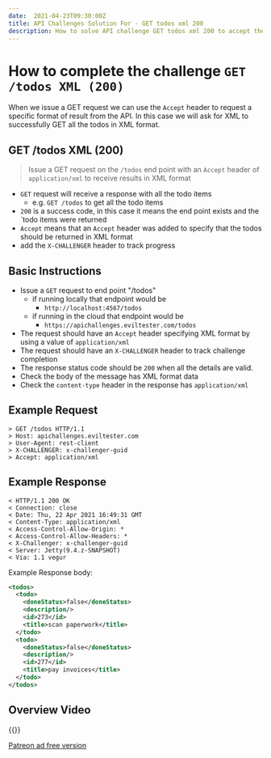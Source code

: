 ```yaml
---
date:  2021-04-23T09:30:00Z
title: API Challenges Solution For - GET todos xml 200
description: How to solve API challenge GET todos xml 200 to accept the todos in xml format.
---
```


# How to complete the challenge `GET /todos XML (200)`

When we issue a GET request we can use the `Accept` header to request a specific format of result from the API. In this case we will ask for XML to successfully GET all the todos in XML format.

## GET /todos XML (200)

> Issue a GET request on the `/todos` end point with an `Accept` header of `application/xml` to receive results in XML format

- `GET` request will receive a response with all the todo items
    - e.g. `GET /todos` to get all the todo items
- `200` is a success code, in this case it means the end point exists and the `todo items were returned
- `Accept` means that an `Accept` header was added to specify that the todos should be returned in XML format
- add the `X-CHALLENGER` header to track progress


## Basic Instructions

- Issue a `GET` request to end point "/todos"
    - if running locally that endpoint would be
        - `http://localhost:4567/todos`
    - if running in the cloud that endpoint would be
        - `https://apichallenges.eviltester.com/todos`
- The request should have an `Accept` header specifying XML format by using a value of `application/xml`
- The request should have an `X-CHALLENGER` header to track challenge completion
- The response status code should be `200` when all the details are valid.
- Check the body of the message has XML format data
- Check the `content-type` header in the response has `application/xml`


## Example Request

~~~~~~~~
> GET /todos HTTP/1.1
> Host: apichallenges.eviltester.com
> User-Agent: rest-client
> X-CHALLENGER: x-challenger-guid
> Accept: application/xml
~~~~~~~~

## Example Response

~~~~~~~~
< HTTP/1.1 200 OK
< Connection: close
< Date: Thu, 22 Apr 2021 16:49:31 GMT
< Content-Type: application/xml
< Access-Control-Allow-Origin: *
< Access-Control-Allow-Headers: *
< X-Challenger: x-challenger-guid
< Server: Jetty(9.4.z-SNAPSHOT)
< Via: 1.1 vegur
~~~~~~~~

Example Response body:

```xml
<todos>
  <todo>
    <doneStatus>false</doneStatus>
    <description/>
    <id>273</id>
    <title>scan paperwork</title>
  </todo>
  <todo>
    <doneStatus>false</doneStatus>
    <description/>
    <id>277</id>
    <title>pay invoices</title>
  </todo>
</todos>
```


## Overview Video

{{<youtube-embed key="cLeEuZm2VG8" title="Solution to Get all Todos in XML format">}}

[Patreon ad free version](https://www.patreon.com/posts/50348257)




